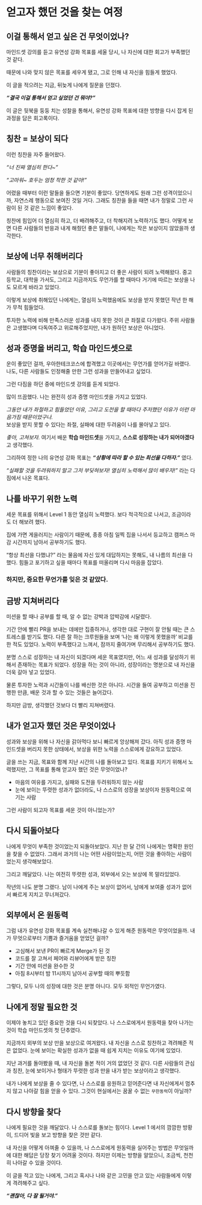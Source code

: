 # 얻고자 했던 것을 찾는 여정

## 이걸 통해서 얻고 싶은 건 무엇이었나?

마인드셋 강의를 듣고 유연성 강화 목표를 세울 당시, 나 자신에 대한 회고가 부족했던 것 같다.

때문에 나와 맞지 않은 목표를 세우게 됐고, 그로 인해 내 자신을 힘들게 했었다.

이 글을 적으려는 지금, 뒤늦게 나에게 질문을 던졌다.

***“결국 이걸 통해서 얻고 싶었던 건 뭐야?”***

이 글은 뒷북을 둥둥 치는 성찰을 통해서, 유연성 강화 목표에 대한 방향을 다시 잡게 된 과정을 담은 회고록이다.


## 칭찬 = 보상이 되다

이런 칭찬을 자주 들어왔다.

*“너 진짜 열심히 한다~”*

*“고마워~ 호두는 엄청 착한 것 같아!”*

어렸을 때부터 이런 말들을 들으면 기분이 좋았다. 당연하게도 원래 그런 성격이었으니까, 자연스레 행동으로 보여진 것일 거다. 그래도 칭찬을 들을 때면 내가 정말로 그런 사람이 된 것 같은 느낌이 좋았다.

칭찬에 힘입어 더 열심히 하고, 더 배려해주고, 더 착해지려 노력하기도 했다. 어떻게 보면 다른 사람들의 반응과 내게 해줬던 좋은 말들이, 나에게는 작은 보상이지 않았을까 생각한다.

## 보상에 너무 취해버리다

사람들의 칭찬이라는 보상으로 기분이 좋아지고 더 좋은 사람이 되려 노력해왔다. 중고등학교, 대학을 가서도, 그리고 지금까지도 무언가를 할 때마다 거기에 따르는 보상을 나도 모르게 바라고 있었다.

이렇게 보상에 취해있던 나에게는, 열심히 노력했음에도 보상을 받지 못했던 작년 한 해가 무척 힘들었다.

투자한 노력에 비해 만족스러운 성과를 내지 못한 것이 큰 좌절로 다가왔다. 주위 사람들은 고생했다며 다독여주고 위로해주었지만, 내가 원하던 보상은 아니었다.

## 성과 증명을 버리고, 학습 마인드셋으로

운이 좋았던 걸까, 우아한테크코스에 합격했고 이곳에서는 무언가를 얻어가길 바랬다. 나도, 다른 사람들도 인정해줄 만한 그런 성과을 만들어내고 싶었다.

그런 다짐을 하던 중에 마인드셋 강의를 듣게 되었다.

많이 뜨끔했다. 나는 완전히 성과 증명 마인드셋을 가지고 있었다.

*그동안 내가 좌절하고 힘들었던 이유, 그리고 도전을 할 때마다 주저했던 이유가 이런 마음가짐 때문이었구나.*   
보상을 받지 못할 수 있다는 좌절, 실패에 대한 두려움이 나를 몰아넣고 있다.

*좋아, 고쳐보자.* 여기서 배운 **학습 마인드셋**을 가지고, **스스로 성장하는 내가 되어야겠다**고 생각했다.

그리하여 정한 나의 유연성 강화 목표는 ***“상황에 따라 할 수 있는 최선을 다하자.”*** 였다.

*“실패할 것을 두려워하지 말고 그저 부딪혀보자! 열심히 노력해서 많이 배우자!”* 라는 다짐에서 나온 목표다.

## 나를 바꾸기 위한 노력

세운 목표를 위해서 Level 1 동안 열심히 노력했다. 보다 적극적으로 나서고, 조금이라도 더 해보려 했다.

집에 가면 게을러지는 사람이기 때문에, 종종 아침 일찍 집을 나서서 등교하고 캠퍼스 마감 시간까지 남아서 공부하기도 했다.

“항상 최선을 다했냐?” 라는 물음에 자신 있게 대답하지는 못해도, 내 나름의 최선을 다했다. 힘들고 포기하고 싶을 때마다 목표를 떠올리며 다시 마음을 잡았다.

### **하지만, 중요한 무언가를 잊은 것 같았다**.

## 금방 지쳐버리다

미션을 할 때나 공부를 할 때, 알 수 없는 강박과 압박감에 시달렸다.

기간 안에 빨리 PR을 보내는 데에만 집중하거나, 생각한 대로 구현이 잘 안될 때는 큰 스트레스를 받기도 했다. 다른 잘 하는 크루원들을 보며 ‘나는 왜 이렇게 못했을까’ 비교를 한 적도 있었다. 노력이 부족했다고 느껴서, 잠까지 줄여가며 무리해서 공부하기도 했다.

분명 스스로 성장하는 내 자신이 되겠다며 세운 목표였지만, 어느 새 성과를 달성하기 위해서 존재하는 목표가 되었다. 성장을 하는 것이 아니라, 성장이라는 명분으로 내 자신을 더욱 갈아 넣고 있었다.

물론 투자한 노력과 시간들이 나를 배신한 것은 아니다. 시간을 들여 공부하고 미션을 진행한 만큼, 배운 것과 할 수 있는 것들은 늘어갔다.

하지만 금방, 생각했던 것보다 더 빨리 지쳐버렸다.

## 내가 얻고자 했던 것은 무엇이었나

성과와 보상을 위해 나 자신을 갉아먹다 보니 빠르게 앙상해져 갔다. 아직 성과 증명 마인드셋을 버리지 못한 상태에서, 보상을 위한 노력을 스스로에게 강요하고 있었다.

글을 쓰는 지금, 목표와 함께 지난 시간의 나를 돌아보고 있다. 목표를 지키기 위해서 노력했지만, 그 목표를 통해 얻고자 했던 것은 무엇이었나?

- 마음의 여유를 가지고, 실패와 도전을 두려워하지 않는 사람
- 눈에 보이는 뚜렷한 성과가 없더라도, 나 스스로의 성장을 보상이자 원동력으로 여기는 사람

그런 사람이 되고자 목표를 세운 것이 아니었는가?

## 다시 되돌아보다

나에게 무엇이 부족한 것이었는지 되돌아보았다. 지난 한 달 간의 나에게는 명확한 원인을 찾을 수 없었다. 그래서 과거의 나는 어떤 사람이었는지, 어떤 것을 좋아하는 사람이었는지 생각해보았다.

그리고 깨달았다. 나는 여전히 뚜렷한 성과, 외부에서 오는 보상에 목 말라있었다.

작년의 나도 분명 그랬다. 남이 나에게 주는 보상이 없어서, 남에게 보여줄 성과가 없어서 빠르게 지치고 무너져갔다.

## 외부에서 온 원동력

그럼 내가 유연성 강화 목표를 계속 실천해나갈 수 있게 해준 원동력은 무엇이었을까. 내가 무엇으로부터 기쁨과 즐거움을 얻었던 걸까?

- 고심해서 보낸 PR이 빠르게 Merge가 된 것
- 코드를 잘 고쳐서 페어와 리뷰어에게 받은 칭찬
- 기간 안에 미션을 완수한 것
- 아침 8시부터 밤 11시까지 남아서 공부할 때의 뿌듯함

그렇다, 모두 나의 성장에 대한 것은 분명 아니다. 모두 외적인 무언가였다.

## 나에게 정말 필요한 것

이제야 놓치고 있던 중요한 것을 다시 되찾았다. 나 스스로에게서 원동력을 찾아 나가는 것이 학습 마인드셋의 첫 단추였다.

지금까지 외부의 보상 만을 보상으로 여겨왔다. 내 자신을 스스로 칭찬하고 격려해준 적은 없었다. 눈에 보이는 확실한 성과가 없을 때 쉽게 지치는 이유도 여기에 있었다.

지난 과거를 돌아봤을 때, 내 자신을 돌본 적이 거의 없었던 것 같다. 다른 사람들의 관심과 칭찬, 눈에 보이거나 형태가 뚜렷한 성과 만을 내가 받는 보상이라고 생각했다.

내가 나에게 보상을 줄 수 있다면, 나 스스로를 응원하고 믿어준다면 내 자신에게서 멈추지 않고 나아갈 힘을 얻을 수 있다. 그것이 현실에서는 꿈꿀 수 없는 `무한동력`이 아닐까?

## 다시 방향을 찾다

나에게 필요한 것을 깨달았다. 나 스스로를 돌보는 힘이다. Level 1 에서의 깜깜한 방황이, 드디어 빛을 보고 방향을 찾은 것만 같다.

내 자신을 어떻게 아껴줄 수 있을까, 나 스스로에게 원동력을 실어주는 방법은 무엇일까에 대한 해답은 당장 찾기 어려울 것이다. 하지만 이제는 방향을 알았으니, 조금씩, 천천히 나아갈 수 있을 것이다.

이 글을 적고 있는 나에게, 그리고 혹시나 나와 같은 고민을 안고 있는 사람들에게 이렇게 격려해주고 싶다.

***“괜찮아, 다 잘 될거야.”***
